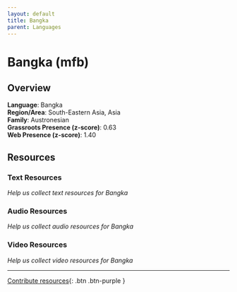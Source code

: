 ```yaml
---
layout: default
title: Bangka
parent: Languages
---
```


# Bangka (mfb)

## Overview

**Language**: Bangka  
**Region/Area**: South-Eastern Asia, Asia  
**Family**: Austronesian  
**Grassroots Presence (z-score)**: 0.63  
**Web Presence (z-score)**: 1.40  

## Resources

### Text Resources
*Help us collect text resources for Bangka*

### Audio Resources
*Help us collect audio resources for Bangka*

### Video Resources
*Help us collect video resources for Bangka*

---

[Contribute resources](https://forms.office.com/e/1SfLJx3u1r){: .btn .btn-purple }
